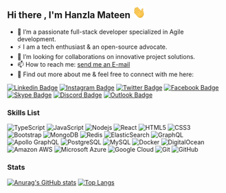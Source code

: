 <!--
**hanzlamateen/hanzlamateen** is a ✨ _special_ ✨ repository because its `README.md` (this file) appears on your GitHub profile.

Here are some ideas to get you started:

- 🔭 I’m currently working on ...
- 🌱 I’m currently learning ...
- 👯 I’m looking to collaborate on ...
- 🤔 I’m looking for help with ...
- 💬 Ask me about ...
- 📫 How to reach me: ...
- 😄 Pronouns: ...
- ⚡ Fun fact: ...
-->
## Hi there , I'm Hanzla Mateen <img src="https://raw.githubusercontent.com/hanzlamateen/hanzlamateen/master/wave.gif" width="30px">
- 🔭 I’m a passionate full-stack developer specialized in Agile development.
- ⚡ I am a tech enthusiast & an open-source advocate.
- 👯 I’m looking for collaborations on innovative project solutions.
- 📫 How to reach me: <a href="mailto:hanzlamateen@live.com">send me an E-mail</a>
- 💬 Find out more about me & feel free to connect with me here:

[![Linkedin Badge](https://img.shields.io/badge/-hanzlamateen-blue?style=flat-square&logo=Linkedin&logoColor=white&link=https://www.linkedin.com/in/hanzlamateen/)](https://www.linkedin.com/in/hanzlamateen/)
[![Instagram Badge](https://img.shields.io/badge/-hanzla_mateen-purple?style=flat-square&logo=instagram&logoColor=white&link=https://instagram.com/hanzla_mateen/)](https://instagram.com/hanzla_mateen)
[![Twitter Badge](https://img.shields.io/badge/-hanzlamateen-blue?style=flat-square&logo=twitter&logoColor=white&link=https://www.twitter.com/hanzlamateen/)](https://www.twitter.com/hanzlamateen/)
[![Facebook Badge](https://img.shields.io/badge/-hanzlamateen-2374E1?style=flat-square&logo=facebook&logoColor=white&link=https://www.facebook.com/hanzlamateen/)](https://www.facebook.com/hanzlamateen/)
[![Skype Badge](https://img.shields.io/badge/-hanzlarocks-0078ca?style=flat-square&logo=skype&logoColor=white&link=skype:hanzlarocks?userinfo)](skype:hanzlarocks?userinfo)
[![Discord Badge](https://img.shields.io/badge/-Hanzla%231037-5865f2?style=flat-square&logo=discord&logoColor=white&link=https://discord.com/users/586521774708228117?userinfo)](https://discord.com/users/586521774708228117)
[![Outlook Badge](https://img.shields.io/badge/-hanzlamateen@live.com-c14438?style=flat-square&logo=microsoftoutlook&logoColor=white&link=mailto:hanzlamateen@live.com)](mailto:hanzlamateen@live.com)


### Skills List
![TypeScript](https://img.shields.io/badge/-TypeScript-007ACC?style=flat-square&logo=typescript)
![JavaScript](https://img.shields.io/badge/-JavaScript-black?style=flat-square&logo=javascript)
![Nodejs](https://img.shields.io/badge/-Nodejs-black?style=flat-square&logo=Node.js)
![React](https://img.shields.io/badge/-React-black?style=flat-square&logo=react)
![HTML5](https://img.shields.io/badge/-HTML5-E34F26?style=flat-square&logo=html5&logoColor=white)
![CSS3](https://img.shields.io/badge/-CSS3-1572B6?style=flat-square&logo=css3)
![Bootstrap](https://img.shields.io/badge/-Bootstrap-563D7C?style=flat-square&logo=bootstrap)
![MongoDB](https://img.shields.io/badge/-MongoDB-black?style=flat-square&logo=mongodb)
![Redis](https://img.shields.io/badge/-Redis-black?style=flat-square&logo=Redis)
![ElasticSearch](https://img.shields.io/badge/-ElasticSearch-005571?style=flat-square&logo=elasticsearch)
![GraphQL](https://img.shields.io/badge/-GraphQL-E10098?style=flat-square&logo=graphql)
![Apollo GraphQL](https://img.shields.io/badge/-Apollo%20GraphQL-311C87?style=flat-square&logo=apollo-graphql)
![PostgreSQL](https://img.shields.io/badge/-PostgreSQL-336791?style=flat-square&logo=postgresql)
![MySQL](https://img.shields.io/badge/-MySQL-black?style=flat-square&logo=mysql)
![Docker](https://img.shields.io/badge/-Docker-black?style=flat-square&logo=docker)
![DigitalOcean](https://img.shields.io/badge/-Digital%20Ocean-darkblue?style=flat-square&logo=digitalocean)
![Amazon AWS](https://img.shields.io/badge/Amazon%20AWS-232F3E?style=flat-square&logo=amazon-aws)
![Microsoft Azure](https://img.shields.io/badge/Microsoft%20Azure-232F7E?style=flat-square&logo=microsoft-azure)
![Google Cloud](https://img.shields.io/badge/Google%20Cloud-black?style=flat-square&logo=google-cloud)
![Git](https://img.shields.io/badge/-Git-black?style=flat-square&logo=git)
![GitHub](https://img.shields.io/badge/-GitHub-181717?style=flat-square&logo=github)


### Stats
[![Anurag's GitHub stats](https://github-readme-stats.vercel.app/api?username=hanzlamateen?count_private=true&show_icons=true&theme=radical&hide=stars&)](https://github.com/anuraghazra/github-readme-stats)
[![Top Langs](https://github-readme-stats.vercel.app/api/top-langs/?username=hanzlamateen&layout=compact&theme=radical )](https://github.com/anuraghazra/github-readme-stats)
